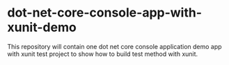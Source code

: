 # dot-net-core-console-app-with-xunit-demo
This repository will contain one dot net core console application demo app with xunit test project to show how to build test method with xunit.
